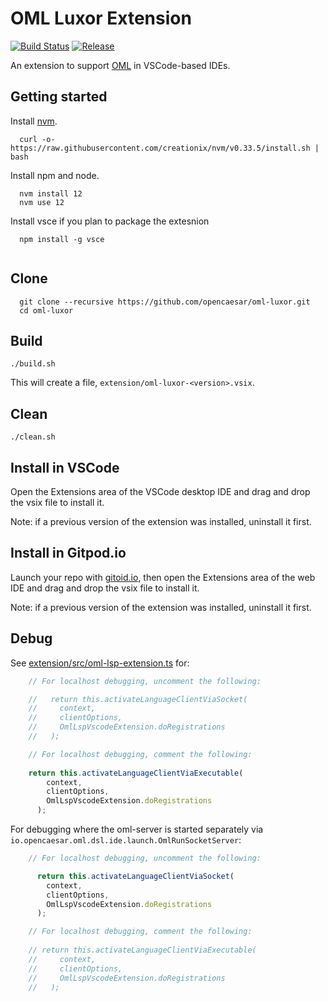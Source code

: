 # OML Luxor Extension

[![Build Status](https://travis-ci.org/opencaesar/oml-luxor.svg?branch=master)](https://travis-ci.org/opencaesar/oml-luxor)
[![Release](https://img.shields.io/github/v/release/opencaesar/oml-luxor?label=Download)](https://github.com/opencaesar/oml-luxor/releases/latest)

An extension to support [OML](https://opencaesar.github.io/oml) in VSCode-based IDEs.

## Getting started

Install [nvm](https://github.com/creationix/nvm#install-script).

```shell
  curl -o- https://raw.githubusercontent.com/creationix/nvm/v0.33.5/install.sh | bash
```

Install npm and node.

```shell
  nvm install 12
  nvm use 12
```

Install vsce if you plan to package the extesnion
```shell
  npm install -g vsce
  
```

## Clone
```shell
  git clone --recursive https://github.com/opencaesar/oml-luxor.git
  cd oml-luxor
```
      
## Build
```shell
./build.sh
```
This will create a file, `extension/oml-luxor-<version>.vsix`.

## Clean
```shell
./clean.sh
```

## Install in VSCode

Open the Extensions area of the VSCode desktop IDE and drag and drop the vsix file to install it.

Note: if a previous version of the extension was installed, uninstall it first.

## Install in Gitpod.io

Launch your repo with [gitoid.io](https://www.gitpod.io/), then open the Extensions area of the web IDE and drag and drop the vsix file to install it.

Note: if a previous version of the extension was installed, uninstall it first.

## Debug

See [extension/src/oml-lsp-extension.ts](extension/src/oml-lsp-extension.ts) for:

```typescript
    // For localhost debugging, uncomment the following:

    //   return this.activateLanguageClientViaSocket(
    //     context,
    //     clientOptions,
    //     OmlLspVscodeExtension.doRegistrations
    //   );

    // For localhost debugging, comment the following:
    
    return this.activateLanguageClientViaExecutable(
        context,
        clientOptions,
        OmlLspVscodeExtension.doRegistrations
      );
```

For debugging where the oml-server is started separately via `io.opencaesar.oml.dsl.ide.launch.OmlRunSocketServer`:

```typescript
    // For localhost debugging, uncomment the following:

      return this.activateLanguageClientViaSocket(
        context,
        clientOptions,
        OmlLspVscodeExtension.doRegistrations
      );

    // For localhost debugging, comment the following:
    
    // return this.activateLanguageClientViaExecutable(
    //     context,
    //     clientOptions,
    //     OmlLspVscodeExtension.doRegistrations
    //   );
```

